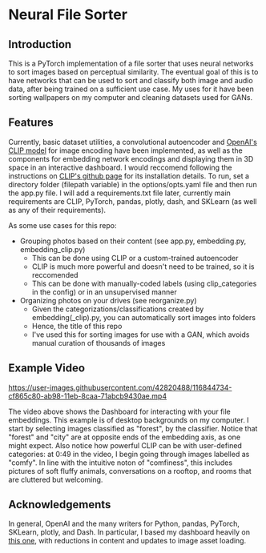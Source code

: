 # Neural File Sorter

## Introduction

This is a PyTorch implementation of a file sorter that uses neural networks to sort images based on perceptual similarity. The eventual goal of this is to have networks that can be used to sort and classify both image and audio data, after being trained on a sufficient use case. My uses for it have been sorting wallpapers on my computer and cleaning datasets used for GANs.

## Features

Currently, basic dataset utilities, a convolutional autoencoder and [OpenAI's CLIP model](https://github.com/openai/CLIP) for image encoding have been implemented, as well as the components for embedding network encodings and displaying them in 3D space in an interactive dashboard. I would reccomend following the instructions on [CLIP's github page](https://github.com/openai/CLIP) for its installation details. To run, set a directory folder (filepath variable) in the options/opts.yaml file and then run the app.py file. I will add a requirements.txt file later, currently main requirements are CLIP, PyTorch, pandas, plotly, dash, and SKLearn (as well as any of their requirements).

As some use cases for this repo:

- Grouping photos based on their content (see app.py, embedding.py, embedding_clip.py)
	- This can be done using CLIP or a custom-trained autoencoder
	- CLIP is much more powerful and doesn't need to be trained, so it is reccomended
	- This can be done with manually-coded labels (using clip_categories in the config) or in an unsupervised manner
- Organizing photos on your drives (see reorganize.py)
	- Given the categorizations/classifications created by embedding(_clip).py, you can automatically sort images into folders
	- Hence, the title of this repo
	- I've used this for sorting images for use with a GAN, which avoids manual curation of thousands of images

## Example Video

https://user-images.githubusercontent.com/42820488/116844734-cf865c80-ab98-11eb-8caa-71abcb9430ae.mp4

The video above shows the Dashboard for interacting with your file embeddings. This example is of desktop backgrounds on my computer. I start by selecting images classified as "forest", by the classifier. Notice that "forest" and "city" are at opposite ends of the embedding axis, as one might expect. Also notice how powerful CLIP can be with user-defined categories: at 0:49 in the video, I begin going through images labelled as "comfy". In line with the intuitive noton of "comfiness", this includes pictures of soft fluffy animals, conversations on a rooftop, and rooms that are cluttered but welcoming.

## Acknowledgements

In general, OpenAI and the many writers for Python, pandas, PyTorch, SKLearn, plotly, and Dash. In particular, I based my dashboard heavily on [this one](https://dash-gallery.plotly.host/dash-tsne/), with reductions in content and updates
 to image asset loading.




